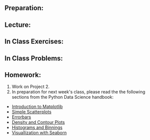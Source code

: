 ## Preparation:


## Lecture:

## In Class Exercises:

## In Class Problems:



## Homework:
1. Work on Project 2.
2. In preparation for next week's class, please read the the following sections from the Python Data Science handbook:
- [Introduction to Matplotlib](https://github.com/jakevdp/PythonDataScienceHandbook/blob/master/notebooks/04.00-Introduction-To-Matplotlib.ipynb)
- [Simple Scatterplots](https://github.com/jakevdp/PythonDataScienceHandbook/blob/master/notebooks/04.02-Simple-Scatter-Plots.ipynb)
- [Errorbars](https://github.com/jakevdp/PythonDataScienceHandbook/blob/master/notebooks/04.03-Errorbars.ipynb)
- [Density and Contour Plots](https://github.com/jakevdp/PythonDataScienceHandbook/blob/master/notebooks/04.04-Density-and-Contour-Plots.ipynb)
- [Histograms and Binnings](https://github.com/jakevdp/PythonDataScienceHandbook/blob/master/notebooks/04.05-Histograms-and-Binnings.ipynb)
- [Visuallization with Seaborn](https://github.com/jakevdp/PythonDataScienceHandbook/blob/master/notebooks/04.14-Visualization-With-Seaborn.ipynb)
